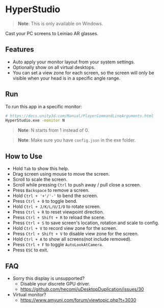 # HyperStudio

> **Note**: This is only available on Windows.

Cast your PC screens to Leiniao AR glasses.

## Features

- Auto apply your monitor layout from your system settings.
- Optionally show on all virtual desktops.
- You can set a view zone for each screen, so the screen will only be visible when your head is in a specific angle range.

## Run

To run this app in a specific monitor:

```bash
# https://docs.unity3d.com/Manual/PlayerCommandLineArguments.html
HyperStudio.exe -monitor N
```

> **Note**: N starts from 1 instead of 0.

> **Note**: Make sure you have `config.json` in the exe folder.

## How to Use

- Hold `Tab` to show this help.
- Drag screen using mouse to move the screen.
- Scroll to scale the screen.
- Scroll while pressing `Ctrl` to push away / pull close a screen.
- Press `Backspace` to remove a screen.
- Hold `Ctrl + '+'/'-'` to bend the screen.
- Press `Ctrl + 0` to toggle bend.
- Hold `Ctrl + J/K/L/U/I/O` to rotate screen.
- Press `Ctrl + R` to reset viewpoint direction.
- Press `Ctrl + Shift + R` to reload the scene.
- Press `Ctrl + S` to save screen's location, rotation and scale to config.
- Hold `Ctrl + V` to record view zone for the screen.
- Press `Ctrl + Shift + V` to disable view zone for the screen.
- Hold `Ctrl + A` to show all screens(not include removed).
- Press `Ctrl + F` to toggle `AutoLookAtCamera`.
- Press `ESC` to exit.

## FAQ

- Sorry this display is unsupported?
  - Disable your discrete GPU driver.
  - https://github.com/hecomi/uDesktopDuplication/issues/30
- Virtual monitor?
  - https://www.amyuni.com/forum/viewtopic.php?t=3030
